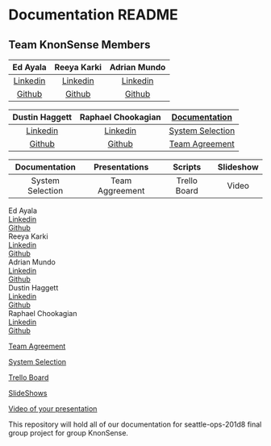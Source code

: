 # Documentation README

## Team KnonSense Members

| Ed Ayala | Reeya Karki | Adrian Mundo |
|:----------------------:|:-----------------------:|:----------------------:|
| [Linkedin](https://www.linkedin.com/in/eddie-ayala3/) | [Linkedin](https://www.linkedin.com/in/reeyakarki/) | [Linkedin](https://www.linkedin.com) |
| [Github](https://github.com/EdMandoo1) | [Github](https://github.com/reeyakcee) | [Github](https://github.com) |

| Dustin Haggett | Raphael Chookagian | [Documentation](https://github.com/knonsense/Documentation) |
|:----------------------:|:-----------------------:|:----------------------:|
| [Linkedin](https://www.linkedin.com/in/dustinhaggett) | [Linkedin](https://www.linkedin.com/in/raphaelchookagian/) | [System Selection](./SystemSelection.md) |
| [Github](https://github.com/dustinh21) | [Github](https://github.com/cesarderio) | [Team Agreement](./TeamAgreement.md) |

| Documentation | Presentations | Scripts | Slideshow |
|:----------------------:|:-----------------------:|:-------------------:|:----------------:|
| System Selection  | Team Aggreement | Trello Board  | Video |

Ed Ayala
  <br>
  [Linkedin](https://www.linkedin.com/in/eddie-ayala3/)
  <br>
  [Github](https://github.com/EdMandoo1)
  <br>
Reeya Karki
  <br>
  [Linkedin](https://www.linkedin.com/in/reeyakarki/)
  <br>
  [Github](https://github.com/reeyakcee)
  <br>
Adrian Mundo
  <br>
  [Linkedin]()
  <br>
  [Github]()
  <br>
Dustin Haggett
  <br>
  [Linkedin](https://www.linkedin.com/in/dustinhaggett)
  <br>
  [Github](https://github.com/dustinh21)
  <br>
Raphael Chookagian
  <br>
  [Linkedin](https://www.linkedin.com/in/raphaelchookagian/)
  <br>
  [Github](https://github.com/cesarderio)
  <br>

[Team Agreement](./TeamAgreement.md)

[System Selection](./SystemSelection.md)

[Trello Board](https://trello.com/b/vUcQohwr/project-management)

[SlideShows](https://docs.google.com/presentation/d/1Pau1Qb25T_SS32_VGzgY78CZidT17A87NbwBKVAJXOY/edit?usp=sharing)

[Video of your presentation]()

This repository will hold all of our documentation for seattle-ops-201d8 final group project for group KnonSense.

<!-- Karki35ree@gmail.com -->

<!-- dustin@iroquois.capital -->

<!-- edayala0323@gmail.com -->
